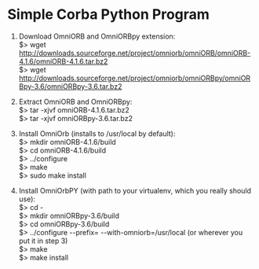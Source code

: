 # Simple Corba Python Program
1) Download OmniORB and OmniORBpy extension: </br>
    $> wget http://downloads.sourceforge.net/project/omniorb/omniORB/omniORB-4.1.6/omniORB-4.1.6.tar.bz2 </br>
    $> wget http://downloads.sourceforge.net/project/omniorb/omniORBpy/omniORBpy-3.6/omniORBpy-3.6.tar.bz2 </br>

2) Extract OmniORB and OmniORBpy:</br>
    $> tar -xjvf omniORB-4.1.6.tar.bz2</br>
    $> tar -xjvf omniORBpy-3.6.tar.bz2</br>

3) Install OmniOrb (installs to /usr/local by default):</br>
    $> mkdir omniORB-4.1.6/build</br>
    $> cd omniORB-4.1.6/build</br>
    $> ../configure</br>
    $> make</br>
    $> sudo make install</br>

4) Install OmniOrbPY (with path to your virtualenv, which you really should use):</br>
    $> cd -</br>
    $> mkdir omniORBpy-3.6/build</br>
    $> cd omniORBpy-3.6/build</br>
    $> ../configure --prefix=<path-to-your-virtualenv> --with-omniorb=/usr/local (or wherever you put it in step 3)</br>
    $> make</br>
    $> make install</br>
